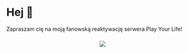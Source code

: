 <h1 align="left">Hej 👋</h1>
Zapraszam cię na moją fanowską reaktywację serwera Play Your Life!

###

<p align='center'>
 <a href= 'https://discord.com/users/1024181668896051220'><img src='https://cdn.discordapp.com/attachments/1077483399515750441/1137842075027652668/logo.png' /></a>
</p>

